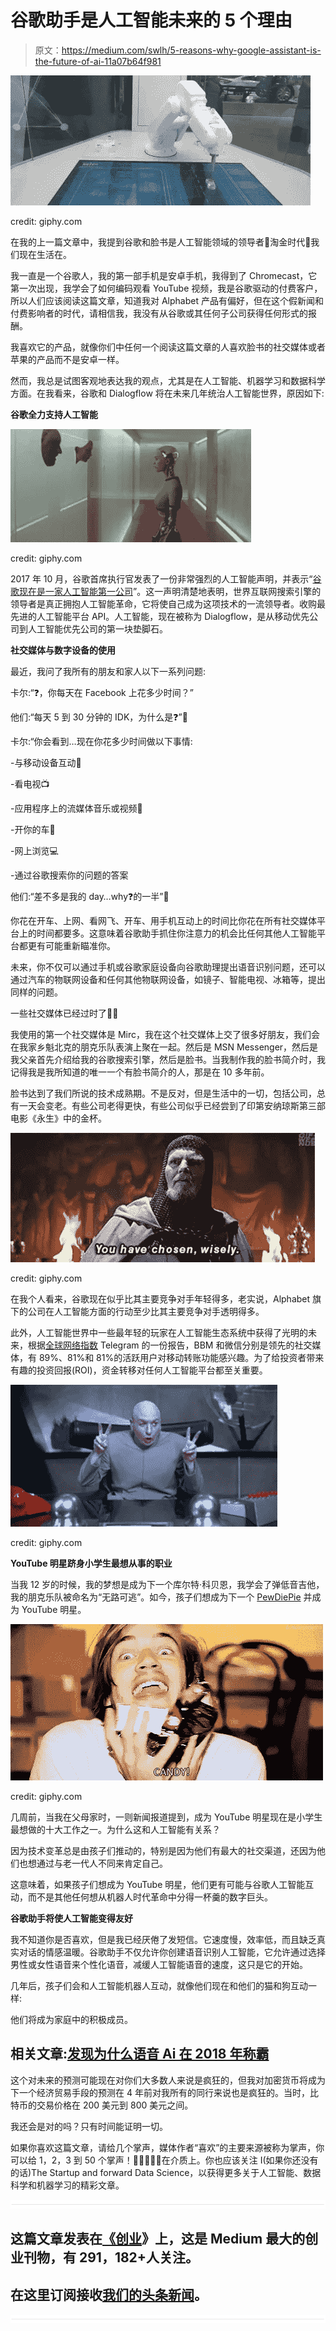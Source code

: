 # 谷歌助手是人工智能未来的 5 个理由

> 原文：<https://medium.com/swlh/5-reasons-why-google-assistant-is-the-future-of-ai-11a07b64f981>

![](img/ad3c554a8c84357d7d5ada6fdbd68f56.png)

credit: giphy.com

在我的上一篇文章中，我提到谷歌和脸书是人工智能领域的领导者🤖淘金时代🤠我们现在生活在。

我一直是一个谷歌人，我的第一部手机是安卓手机，我得到了 Chromecast，它第一次出现，我学会了如何编码观看 YouTube 视频，我是谷歌驱动的付费客户，所以人们应该阅读这篇文章，知道我对 Alphabet 产品有偏好，但在这个假新闻和付费影响者的时代，请相信我，我没有从谷歌或其任何子公司获得任何形式的报酬。

我喜欢它的产品，就像你们中任何一个阅读这篇文章的人喜欢脸书的社交媒体或者苹果的产品而不是安卓一样。

然而，我总是试图客观地表达我的观点，尤其是在人工智能、机器学习和数据科学方面。在我看来，谷歌和 Dialogflow 将在未来几年统治人工智能世界，原因如下:

**谷歌全力支持人工智能**

![](img/1a11a7d5bc7783b088b27ac387d8b833.png)

credit: giphy.com

2017 年 10 月，谷歌首席执行官发表了一份非常强烈的人工智能声明，并表示“[谷歌现在是一家人工智能第一公司](https://www.bloomberg.com/news/articles/2017-10-04/google-ceo-sets-ai-first-device-blueprint-to-catch-apple)”。这一声明清楚地表明，世界互联网搜索引擎的领导者是真正拥抱人工智能革命，它将使自己成为这项技术的一流领导者。收购最先进的人工智能平台 API。人工智能，现在被称为 Dialogflow，是从移动优先公司到人工智能优先公司的第一块垫脚石。

**社交媒体与数字设备的使用**

最近，我问了我所有的朋友和家人以下一系列问题:

卡尔:“❓，你每天在 Facebook 上花多少时间？”

他们:“每天 5 到 30 分钟的 IDK，为什么是❓”🤔

卡尔:“你会看到…现在你花多少时间做以下事情:

-与移动设备互动📱

-看电视📺

-应用程序上的流媒体音乐或视频🎵

-开你的车🚗

-网上浏览💻

-通过谷歌搜索你的问题的答案

他们:“差不多是我的 day…why❓的一半”🤨

你花在开车、上网、看网飞、开车、用手机互动上的时间比你花在所有社交媒体平台上的时间都要多。这意味着谷歌助手抓住你注意力的机会比任何其他人工智能平台都更有可能重新瞄准你。

未来，你不仅可以通过手机或谷歌家庭设备向谷歌助理提出语音识别问题，还可以通过汽车的物联网设备和任何其他物联网设备，如镜子、智能电视、冰箱等，提出同样的问题。

一些社交媒体已经过时了👴🏻

我使用的第一个社交媒体是 Mirc，我在这个社交媒体上交了很多好朋友，我们会在我家乡魁北克的朋克乐队表演上聚在一起。然后是 MSN Messenger，然后是我父亲首先介绍给我的谷歌搜索引擎，然后是脸书。当我制作我的脸书简介时，我记得我是我所知道的唯一一个有脸书简介的人，那是在 10 多年前。

脸书达到了我们所说的技术成熟期。不是反对，但是生活中的一切，包括公司，总有一天会变老。有些公司老得更快，有些公司似乎已经尝到了印第安纳琼斯第三部电影《永生》中的金杯。

![](img/316fa4d9264750e180c676eea7bc9f82.png)

credit: giphy.com

在我个人看来，谷歌现在似乎比其主要竞争对手年轻得多，老实说，Alphabet 旗下的公司在人工智能方面的行动至少比其主要竞争对手透明得多。

此外，人工智能世界中一些最年轻的玩家在人工智能生态系统中获得了光明的未来，根据[全球网络指数](https://blog.globalwebindex.net/chart-of-the-day/telegram-bbm-and-wechat-users-keenest-on-transferring-money/) Telegram 的一份报告，BBM 和微信分别是领先的社交媒体，有 89%、81%和 81%的活跃用户对移动转账功能感兴趣。为了给投资者带来有趣的投资回报(ROI)，资金转移对任何人工智能平台都至关重要。

![](img/b51ca0a57b7ef886d21afd4f82ff53f2.png)

credit: giphy.com

**YouTube 明星跻身小学生最想从事的职业**

当我 12 岁的时候，我的梦想是成为下一个库尔特·科贝恩，我学会了弹低音吉他，我的朋克乐队被命名为“无路可逃”。如今，孩子们想成为下一个 [PewDiePie](https://www.youtube.com/user/PewDiePie/videos) 并成为 YouTube 明星。

![](img/6f80a23497390dbe17407620671c73e2.png)

credit: giphy.com

几周前，当我在父母家时，一则新闻报道提到，成为 YouTube 明星现在是小学生最想做的十大工作之一。为什么这和人工智能有关系？

因为技术变革总是由孩子们推动的，特别是因为他们有最大的社交渠道，还因为他们也想通过与老一代人不同来肯定自己。

这意味着，如果孩子们想成为 YouTube 明星，他们更有可能与谷歌人工智能互动，而不是其他任何想从机器人时代革命中分得一杯羹的数字巨头。

**谷歌助手将使人工智能变得友好**

我不知道你是否喜欢，但是我已经厌倦了发短信。它速度慢，效率低，而且缺乏真实对话的情感温暖。谷歌助手不仅允许你创建语音识别人工智能，它允许通过选择男性或女性语音来个性化语音，减缓人工智能语音的速度，这只是它的开始。

几年后，孩子们会和人工智能机器人互动，就像他们现在和他们的猫和狗互动一样:

他们将成为家庭中的积极成员。

## 相关文章:[发现为什么语音 Ai 在 2018 年称霸](/@carldombrowski/5-reasons-why-voice-ai-will-dominate-in-2018-47f2249c252a)

这个对未来的预测可能现在对你们大多数人来说是疯狂的，但我对加密货币将成为下一个经济贸易手段的预测在 4 年前对我所有的同行来说也是疯狂的。当时，比特币的交易价格在 200 美元到 800 美元之间。

我还会是对的吗？只有时间能证明一切。

如果你喜欢这篇文章，请给几个掌声，媒体作者“喜欢”的主要来源被称为掌声，你可以给 1，2，3 到 50 个掌声！👏👏👏👏👏在介质上。你也应该关注 I(如果你还没有的话)The Startup and forward Data Science，以获得更多关于人工智能、数据科学和机器学习的精彩文章。

![](img/731acf26f5d44fdc58d99a6388fe935d.png)

## 这篇文章发表在[《创业](https://medium.com/swlh)》上，这是 Medium 最大的创业刊物，有 291，182+人关注。

## 在这里订阅接收[我们的头条新闻](http://growthsupply.com/the-startup-newsletter/)。

![](img/731acf26f5d44fdc58d99a6388fe935d.png)